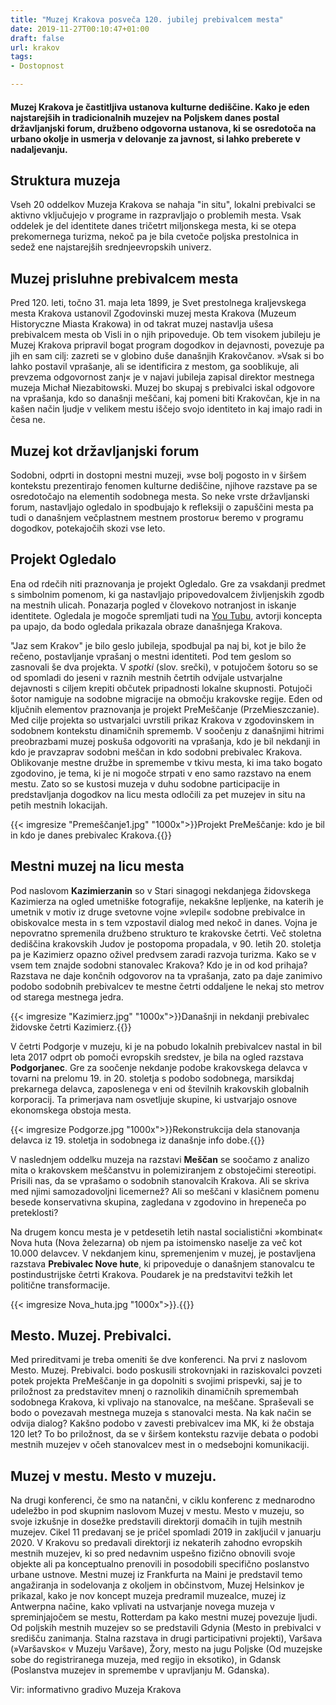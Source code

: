 ```yaml
---
title: "Muzej Krakova posveča 120. jubilej prebivalcem mesta"
date: 2019-11-27T00:10:47+01:00
draft: false
url: krakov
tags:
- Dostopnost

---
```


#### Muzej Krakova je častitljiva ustanova kulturne dediščine. Kako je eden najstarejših in tradicionalnih muzejev na Poljskem danes postal državljanjski forum, družbeno odgovorna ustanova, ki se osredotoča na urbano okolje in usmerja v delovanje za javnost, si lahko preberete v nadaljevanju. ####

 


## Struktura muzeja ##
Vseh 20 oddelkov Muzeja Krakova se nahaja "in situ", lokalni prebivalci se aktivno vključujejo v programe in razpravljajo o problemih mesta. Vsak oddelek je del identitete danes tričetrt miljonskega mesta, ki se otepa prekomernega turizma, nekoč pa je bila cvetoče poljska prestolnica in sedež ene najstarejših srednjeevropskih univerz. 

## Muzej prisluhne prebivalcem mesta ##
Pred 120. leti, točno 31. maja leta 1899, je Svet prestolnega kraljevskega mesta Krakova ustanovil Zgodovinski muzej mesta Krakova (Muzeum Historyczne Miasta Krakowa) in od takrat muzej nastavlja ušesa prebivalcem mesta ob Visli in o njih pripoveduje. Ob tem visokem jubileju je Muzej Krakova pripravil bogat program dogodkov in dejavnosti, povezuje pa jih en sam cilj: zazreti se v globino duše današnjih Krakovčanov. »Vsak si bo lahko postavil vprašanje, ali se identificira z mestom, ga sooblikuje, ali prevzema odgovornost zanj« je v najavi jubileja zapisal direktor mestnega muzeja Michał Niezabitowski. Muzej bo skupaj s prebivalci iskal odgovore na vprašanja, kdo so današnji meščani, kaj pomeni biti Krakovčan, kje in na kašen način ljudje v velikem mestu iščejo svojo identiteto in kaj imajo radi in česa ne.


## Muzej kot državljanjski forum ##
Sodobni, odprti in dostopni mestni muzeji, »vse bolj pogosto in v širšem kontekstu prezentirajo fenomen kulturne dediščine, njihove razstave pa se osredotočajo na elementih sodobnega mesta. So neke vrste državljanski forum, nastavljajo ogledalo in spodbujajo k refleksiji o zapuščini mesta pa tudi o današnjem večplastnem mestnem prostoru« beremo v programu dogodkov, potekajočih skozi vse leto.

## Projekt Ogledalo ##
Ena od rdečih niti praznovanja je projekt Ogledalo. Gre za vsakdanji predmet s simbolnim pomenom, ki ga nastavljajo pripovedovalcem življenjskih zgodb na mestnih ulicah. Ponazarja pogled v človekovo notranjost in iskanje identitete. Ogledala je mogoče spremljati tudi na [You Tubu](https://www.youtube.com/results?search_query=%23jestemkrakow), avtorji koncepta pa upajo, da bodo ogledala prikazala obraze današnjega Krakova.

"Jaz sem Krakov" je bilo geslo jubileja, spodbujal pa naj bi, kot je bilo že rečeno, postavljanje vprašanj o mestni identiteti. Pod tem geslom so zasnovali še dva projekta. V *spotki* (slov. srečki), v potujočem šotoru so se od spomladi do jeseni v raznih mestnih četrtih odvijale ustvarjalne dejavnosti s ciljem krepiti občutek pripadnosti lokalne skupnosti. Potujoči šotor namiguje na sodobne migracije na območju krakovske regije. Eden od ključnih elementov praznovanja je projekt PreMeščanje (PrzeMieszczanie). Med cilje projekta so ustvarjalci uvrstili prikaz Krakova v zgodovinskem in sodobnem kontekstu dinamičnih sprememb. V soočenju z današnjimi hitrimi preobrazbami muzej poskuša odgovoriti na vprašanja, kdo je bil nekdanji in kdo je pravzaprav sodobni meščan in kdo sodobni prebivalec Krakova. Oblikovanje mestne družbe in spremembe v tkivu mesta, ki ima tako bogato zgodovino, je tema, ki je ni mogoče strpati v eno samo razstavo na enem mestu. Zato so se kustosi muzeja v duhu sodobne participacije in predstavljanja dogodkov na licu mesta odločili za pet muzejev in situ na petih mestnih lokacijah.

{{< imgresize "Premeščanje1.jpg" "1000x">}}Projekt PreMeščanje: kdo je bil in kdo je danes prebivalec Krakova.{{</imgresize>}}

## Mestni muzej na licu mesta ##
Pod naslovom **Kazimierzanin** so v Stari sinagogi nekdanjega židovskega Kazimierza na ogled umetniške fotografije, nekakšne lepljenke, na katerih je umetnik v motiv iz druge svetovne vojne »vlepil« sodobne prebivalce in obiskovalce mesta in s tem vzpostavil dialog med nekoč in danes. Vojna je nepovratno spremenila družbeno strukturo te krakovske četrti. Več stoletna dediščina krakovskih Judov je postopoma propadala, v 90. letih 20. stoletja pa je Kazimierz opazno oživel predvsem zaradi razvoja turizma. Kako se v vsem tem znajde sodobni stanovalec Krakova? Kdo je in od kod prihaja? Razstava ne daje končnih odgovorov na ta vprašanja, zato pa daje zanimivo podobo sodobnih prebivalcev te mestne četrti oddaljene le nekaj sto metrov od starega mestnega jedra. 

{{< imgresize "Kazimierz.jpg" "1000x">}}Današnji in nekdanji prebivalec židovske četrti Kazimierz.{{</imgresize>}}

V četrti Podgorje v muzeju, ki je na pobudo lokalnih prebivalcev nastal in bil leta 2017 odprt ob pomoči evropskih sredstev, je bila na ogled razstava **Podgorjanec**. Gre za soočenje nekdanje podobe krakovskega delavca v tovarni na prelomu 19. in 20. stoletja s podobo sodobnega,  marsikdaj prekarnega delavca, zaposlenega v eni od številnih krakovskih globalnih korporacij. Ta primerjava nam osvetljuje skupine, ki ustvarjajo osnove ekonomskega obstoja mesta. 

{{< imgresize Podgorze.jpg "1000x">}}Rekonstrukcija dela stanovanja  delavca iz 19. stoletja in sodobnega iz današnje info dobe.{{</imgresize>}}

V naslednjem oddelku muzeja na razstavi **Meščan** se soočamo z analizo mita o krakovskem meščanstvu in polemiziranjem z obstoječimi stereotipi. Prisili nas, da se vprašamo o sodobnih stanovalcih Krakova. Ali se skriva med njimi samozadovoljni licemernež? Ali so meščani v klasičnem pomenu besede konservativna skupina, zagledana v zgodovino in hrepeneča po preteklosti?

Na drugem koncu mesta je v petdesetih letih nastal socialistični »kombinat« Nova huta (Nova železarna) ob njem pa istoimensko naselje za več kot 10.000 delavcev. V nekdanjem kinu, spremenjenim v muzej, je postavljena razstava **Prebivalec Nove hute**, ki pripoveduje o današnjem stanovalcu te postindustrijske četrti Krakova. Poudarek je na predstavitvi težkih let politične transformacije.

{{< imgresize Nova_huta.jpg "1000x">}}.{{</imgresize>}}

## Mesto. Muzej. Prebivalci. ##
Med prireditvami je treba omeniti še dve konferenci. Na prvi z naslovom Mesto. Muzej. Prebivalci. bodo poskusili strokovnjaki in raziskovalci  povzeti potek projekta PreMeščanje in ga dopolniti s svojimi prispevki, saj je to priložnost za predstavitev mnenj o raznolikih dinamičnih spremembah sodobnega Krakova, ki vplivajo na stanovalce, na meščane. Spraševali se bodo o povezavah mestnega muzeja s stanovalci mesta. Na kak način se odvija dialog? Kakšno podobo v zavesti prebivalcev ima MK, ki že obstaja 120 let? To bo priložnost, da se v širšem kontekstu razvije debata o podobi mestnih muzejev v očeh stanovalcev mest in o medsebojni komunikaciji. 

## Muzej v mestu. Mesto v muzeju. ##
Na drugi konferenci, če smo na natančni, v ciklu konferenc z mednarodno udeležbo in pod skupnim naslovom Muzej v mestu. Mesto v muzeju, so svoje izkušnje in dosežke predstavili direktorji domačih in tujih mestnih muzejev. Cikel 11 predavanj se je pričel spomladi 2019 in zakljućil v januarju 2020. V Krakovu so predavali direktorji iz nekaterih zahodno evropskih mestnih muzejev, ki so pred nedavnim uspešno fizično obnovili svoje objekte ali pa konceptualno prenovili in posodobili specifično poslanstvo urbane ustnove. Mestni muzej iz Frankfurta na Maini je predstavil temo angažiranja in sodelovanja z okoljem in občinstvom, Muzej Helsinkov je prikazal, kako je nov koncept muzeja predramil muzealce, muzej iz Antwerpna načine, kako vplivati na ustvarjanje novega muzeja v spreminjajočem se mestu, Rotterdam pa kako mestni muzej povezuje ljudi. Od poljskih mestnih muzejev so se  predstavili Gdynia (Mesto in prebivalci v središču zanimanja. Stalna razstava in drugi participativni projekti), Varšava (»Varšavsko« v Muzeju Varšave), Žory, mesto na jugu Poljske (Od muzejske sobe do registriranega muzeja, med regijo in eksotiko), in Gdansk (Poslanstva muzejev in spremembe v upravljanju M. Gdanska).

Vir: informativno gradivo Muzeja Krakova